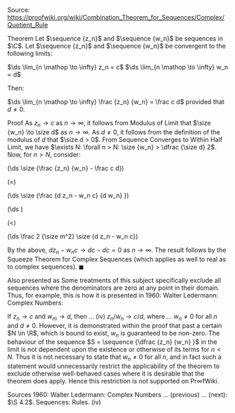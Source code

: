 # 

Source: https://proofwiki.org/wiki/Combination_Theorem_for_Sequences/Complex/Quotient_Rule



Theorem
Let $\sequence {z_n}$ and $\sequence {w_n}$ be sequences in $\C$.
Let $\sequence {z_n}$ and $\sequence {w_n}$ be convergent to the following limits:

$\ds \lim_{n \mathop \to \infty} z_n = c$
$\ds \lim_{n \mathop \to \infty} w_n = d$

Then:

$\ds \lim_{n \mathop \to \infty} \frac {z_n} {w_n} = \frac c d$
provided that $d \ne 0$.


Proof
As $z_n \to c$ as $n \to \infty$, it follows from Modulus of Limit that $\size {w_n} \to \size d$ as $n \to \infty$.
As $d \ne 0$, it follows from the definition of the modulus of $d$ that $\size d > 0$.
From Sequence Converges to Within Half Limit, we have $\exists N: \forall n > N: \size {w_n} > \dfrac {\size d} 2$.
Now, for $n > N$, consider:














\(\ds \size {\frac {z_n} {w_n} - \frac c d}\)

\(=\)







\(\ds \size {\frac {d z_n - w_n c} {d w_n} }\)




















\(\ds \)

\(<\)







\(\ds \frac 2 {\size m^2} \size {d z_n - w_n c}\)









By the above, $d z_n - w_n c \to d c - d c = 0$ as $n \to \infty$.
The result follows by the Squeeze Theorem for Complex Sequences (which applies as well to real as to complex sequences).
$\blacksquare$


Also presented as
Some treatments of this subject specifically exclude all sequences where the denominators are zero at any point in their domain.
Thus, for example, this is how it is presented in 1960: Walter Ledermann: Complex Numbers:

If $z_n \to c$ and $w_m \to d$, then
... $\text{(iv)} \ z_n / w_n \to c / d$, where ... $w_n \ne 0$ for all $n$ and $d \ne 0$.
However, it is demonstrated within the proof that past a certain $N \in \R$, which is bound to exist, $w_n$ is guaranteed to be non-zero.
The behaviour of the sequence $S = \sequence {\dfrac {z_n} {w_n} }$ in the limit is not dependent upon the existence or otherwise of its terms for $n < N$.
Thus it is not necessary to state that $w_n \ne 0$ for all $n$, and in fact such a statement would unnecessarily restrict the applicability of the theorem to exclude otherwise well-behaved cases where it is desirable that the theorem does apply.
Hence this restriction is not supported on $\mathsf{Pr} \infty \mathsf{fWiki}$.


Sources
1960: Walter Ledermann: Complex Numbers ... (previous) ... (next): $\S 4.2$. Sequences: Rules. $\text {(iv)}$




